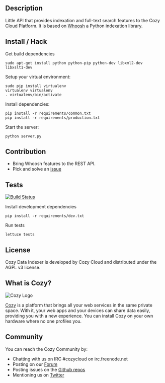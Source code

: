 ## Description

Little API that provides indexation and full-text search features to the Cozy
Cloud Platform. It is based on
[Whoosh](http://pythonhosted.org//Whoosh/index.html) a Python indexation library.

## Install / Hack

Get build dependencies

    sudo apt-get install python python-pip python-dev libxml2-dev libxslt1-dev

Setup your virtual environment:

    sudo pip install virtualenv
    virtualenv virtualenv
    . virtualenv/bin/activate

Install dependencies:

    pip install -r requirements/common.txt
    pip install -r requirements/production.txt

Start the server:

    python server.py

## Contribution

* Bring Whoosh features to the REST API.
* Pick and solve an [issue](https://github.com/mycozycloud/cozy-data-indexer/issues)

## Tests

[![Build
Status](https://travis-ci.org/mycozycloud/cozy-data-indexer.png?branch=master)](https://travis-ci.org/mycozycloud/cozy-data-indexer)

Install development dependencies

    pip install -r requirements/dev.txt

Run tests

    lettuce tests

## License

Cozy Data Indexer is developed by Cozy Cloud and distributed under the AGPL v3 license.

## What is Cozy?

![Cozy Logo](https://raw.github.com/mycozycloud/cozy-setup/gh-pages/assets/images/happycloud.png)

[Cozy](http://cozy.io) is a platform that brings all your web services in the
same private space.  With it, your web apps and your devices can share data
easily, providing you with a new experience. You can install Cozy on your own
hardware where no one profiles you. 

## Community 

You can reach the Cozy Community by:

* Chatting with us on IRC #cozycloud on irc.freenode.net
* Posting on our [Forum](https://groups.google.com/forum/?fromgroups#!forum/cozy-cloud)
* Posting issues on the [Github repos](https://github.com/mycozycloud/)
* Mentioning us on [Twitter](http://twitter.com/mycozycloud)
